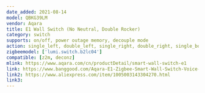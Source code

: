 ```yaml
---
date_added: 2021-08-14
model: QBKG39LM
vendor: Aqara
title: E1 Wall Switch (No Neutral, Double Rocker)
category: switch
supports: on/off, power outage memory, decouple mode
action: single_left, double_left, single_right, double_right, single_both, double_both
zigbeemodel: ['lumi.switch.b2lc04']
compatible: [z2m, deconz]
mlink: https://www.aqara.com/cn/productDetail/smart-wall-switch-e1
link: https://www.banggood.com/Aqara-E1-Zigbee-Smart-Wall-Switch-Voice-APP-Remote-Control-Timing-Function-Switch-Work-With-Mijia-Apple-HomeKit-p-1850113.html
link2: https://www.aliexpress.com/item/1005003143304270.html
link3: 
---
```

